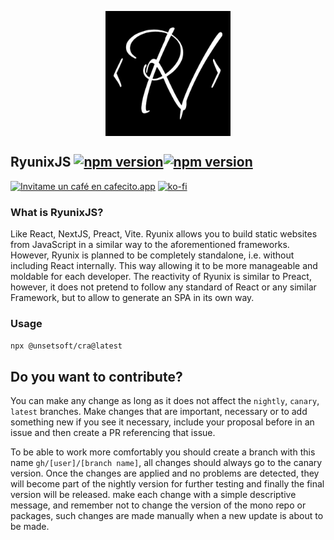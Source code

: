 <img src="./assets/logo.png"  width="200" height="200" style="
    display: block;
    margin: 0 auto;" />

## RyunixJS [![npm version](https://img.shields.io/npm/v/@unsetsoft/ryunixjs.svg?style=flat)](https://www.npmjs.com/package/@unsetsoft/ryunixjs)[![npm version](https://img.shields.io/npm/v/@unsetsoft/ryunixjs/nightly.svg?style=flat)](https://www.npmjs.com/package/@unsetsoft/ryunixjs/v/nightly)

[![Invitame un café en cafecito.app](https://cdn.cafecito.app/imgs/buttons/button_3.svg)](https://cafecito.app/neyunse) [![ko-fi](https://ko-fi.com/img/githubbutton_sm.svg)](https://ko-fi.com/A1314KEV)

### What is RyunixJS?

Like React, NextJS, Preact, Vite. Ryunix allows you to build static websites from JavaScript in a similar way to the aforementioned frameworks. However, Ryunix is planned to be completely standalone, i.e. without including React internally. This way allowing it to be more manageable and moldable for each developer. The reactivity of Ryunix is similar to Preact, however, it does not pretend to follow any standard of React or any similar Framework, but to allow to generate an SPA in its own way.

### Usage

`npx @unsetsoft/cra@latest`

## Do you want to contribute?

You can make any change as long as it does not affect the `nightly`, `canary`, `latest` branches. Make changes that are important, necessary or to add something new if you see it necessary, include your proposal before in an issue and then create a PR referencing that issue.

To be able to work more comfortably you should create a branch with this name `gh/[user]/[branch name]`, all changes should always go to the canary version. Once the changes are applied and no problems are detected, they will become part of the nightly version for further testing and finally the final version will be released. make each change with a simple descriptive message, and remember not to change the version of the mono repo or packages, such changes are made manually when a new update is about to be made.
